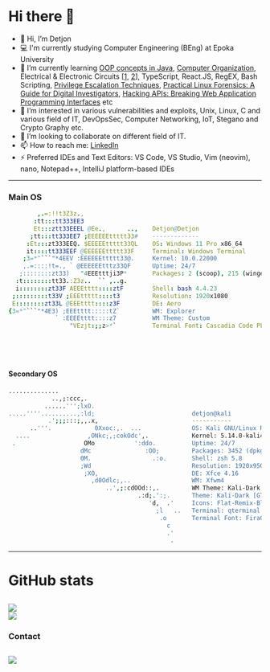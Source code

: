 # Hi there 👋
- 👋 Hi, I’m Detjon
- 💻 I'm currently studying Computer Engineering (BEng) at Epoka University
- 🌱 I’m currently learning [OOP concepts in Java](https://www.amazon.co.uk/Introduction-Programming-Structures-Comprehensive-Version/dp/1292221879/), [Computer Organization](https://www.amazon.co.uk/Essentials-Computer-Organization-Architecture-Linda/dp/1284045617/), Electrical & Electronic Circuits \[[1](https://www.amazon.com/Fundamentals-Electric-Circuits-Charles-Alexander/dp/1260226409), [2](https://www.amazon.com/Microelectronic-Circuits-Electrical-Computer-Engineering/dp/0190853468)\], TypeScript, React.JS, RegEX, Bash Scripting, [Privilege Escalation Techniques](https://read.amazon.com/kp/embed?asin=B09CQ664SX), [Practical Linux Forensics: A Guide for Digital Investigators](https://www.amazon.com/Practical-Linux-Forensics-Digital-Investigators-ebook-dp-B096Z4CRC8/dp/B096Z4CRC8/ref=mt_other?_encoding=UTF8&me=&qid=&asin=B096Z4CRC8&revisionId=fa4c1dcf&format=1&depth=1), [Hacking APIs: Breaking Web Application Programming Interfaces](https://www.amazon.com/Hacking-APIs-Application-Programming-Interfaces/dp/1718502443) etc
- 👀 I’m interested in various vulnerabilities and exploits, Unix, Linux, C and various field of IT, DevOpsSec, Computer Networking, IoT, Stegano and Crypto Graphy etc.
- 👯 I’m looking to collaborate on different field of IT.
- 📫 How to reach me: [LinkedIn](https://www.linkedin.com/in/detjonmataj/)
- ⚡ Preferred IDEs and Text Editors: VS Code, VS Studio, Vim (neovim), nano, Notepad++, IntelliJ platform-based IDEs


------

### Main OS

```nim
        ,.=:!!t3Z3z.,                  
       :tt:::tt333EE3                   
       Et:::ztt33EEEL @Ee.,      ..,    Detjon@Detjon
      ;tt:::tt333EE7 ;EEEEEEttttt33#    -------------
     :Et:::zt333EEQ. $EEEEEttttt33QL    OS: Windows 11 Pro x86_64
     it::::tt333EEF @EEEEEEttttt33F     Terminal: Windows Terminal
    ;3=*^```"*4EEV :EEEEEEttttt33@.     Kernel: 10.0.22000
    ,.=::::!t=., ` @EEEEEEtttz33QF      Uptime: 24/7
   ;::::::::zt33)   "4EEEtttji3P*       Packages: 2 (scoop), 215 (winget)
  :t::::::::tt33.:Z3z..  `` ,..g.       
  i::::::::zt33F AEEEtttt::::ztF        Shell: bash 4.4.23
 ;:::::::::t33V ;EEEttttt::::t3         Resolution: 1920x1080
 E::::::::zt33L @EEEtttt::::z3F         DE: Aero
{3=*^```"*4E3) ;EEEtttt:::::tZ`         WM: Explorer
             ` :EEEEtttt::::z7          WM Theme: Custom
                 "VEzjt:;;z>*`          Terminal Font: Cascadia Code PL 15
                                        
                                       
                                       
                          
```


#### Secondary OS


```bash
..............                                     
            ..,;:ccc,.                             
          ......''';lxO.                                                      
.....''''..........,:ld;                           detjon@kali
           .';;;:::;,,.x,                          ----------- 
      ..'''.            0Xxoc:,.  ...              OS: Kali GNU/Linux Rolling x86_64
  ....                ,ONkc;,;cokOdc',.            Kernel: 5.14.0-kali4-amd64
 .                   OMo           ':ddo.          Uptime: 24/7
                    dMc               :OO;         Packages: 3452 (dpkg), 7 (snap)
                    0M.                 .:o.       Shell: zsh 5.8
                    ;Wd                            Resolution: 1920x950
                     ;XO,                          DE: Xfce 4.16
                       ,d0Odlc;,..                 WM: Xfwm4
                           ..',;:cdOOd::,.         WM Theme: Kali-Dark
                                    .:d;.':;.      Theme: Kali-Dark [GTK2/3]
                                       'd,  .'     Icons: Flat-Remix-Blue-Dark [GTK2/3]
                                         ;l   ..   Terminal: qterminal
                                          .o       Terminal Font: FiraCode 10
                                            c
                                            .'
                                             .
```

---
# GitHub stats
![](https://github-readme-stats.vercel.app/api?username=detjonmataj&theme=tokyonight&count_private=true&show_icons=true)\
![](https://github-readme-stats.vercel.app/api/top-langs/?username=detjonmataj&layout=compact&theme=tokyonight&count_private=true&show_icons=true)
---
### Contact 
[![](https://content.linkedin.com/content/dam/me/business/en-us/amp/brand-site/v2/bg/LI-Bug.svg.original.svg)](https://www.linkedin.com/in/detjonmataj/)
---
<!--
**detjonmataj/detjonmataj** is a ✨ _special_ ✨ repository because its `README.md` (this file) appears on your GitHub profile.

Here are some ideas to get you started:

- 🔭 I’m currently working on ...
- 🌱 I’m currently learning ...
- 👯 I’m looking to collaborate on ...
- 🤔 I’m looking for help with ...
- 💬 Ask me about ...
- 📫 How to reach me: ...
- 😄 Pronouns: ...
- ⚡ Fun fact: ...
-->
